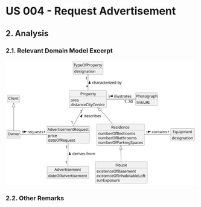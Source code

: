 # US 004 - Request Advertisement

## 2. Analysis

### 2.1. Relevant Domain Model Excerpt 

![Domain Model](svg/us004-domain-model.svg)

### 2.2. Other Remarks